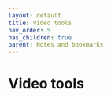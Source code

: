 ```yaml
---
layout: default
title: Video tools
nav_order: 5
has_children: true
parent: Notes and bookmarks
---
```


# Video tools
